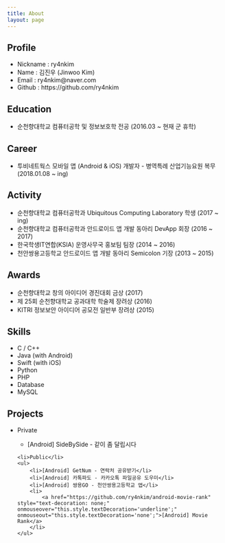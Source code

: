 ```yaml
---
title: About
layout: page
---
```


<h2>Profile</h2>
<ul>
	<li>Nickname : ry4nkim</li>
	<li>Name : 김진우 (Jinwoo Kim)</li>
	<li>Email : ry4nkim@naver.com</li>
	<li>Github : <a href="https://github.com/ry4nkim" style="text-decoration: none;" onmouseover="this.style.textDecoration='underline';" onmouseout="this.style.textDecoration='none';">https://github.com/ry4nkim</a></li>
</ul>

<h2>Education</h2>
<ul>
	<li>순천향대학교 컴퓨터공학 및 정보보호학 전공 (2016.03 ~ 현재 군 휴학)</li>
</ul>

<h2>Career</h2>
<ul>
	<li>투비네트웍스 모바일 앱 (Android & iOS) 개발자 - 병역특례 산업기능요원 복무 (2018.01.08 ~ ing)</li>
</ul>

<h2>Activity</h2>
<ul>
	<li>순천향대학교 컴퓨터공학과 Ubiquitous Computing Laboratory 학생 (2017 ~ ing)</li>
	<li>순천향대학교 컴퓨터공학과 안드로이드 앱 개발 동아리 DevApp 회장 (2016 ~ 2017)</li>
	<li>한국학생IT연합(KSIA) 운영사무국 홍보팀 팀장 (2014 ~ 2016)</li>
	<li>천안쌍용고등학교 안드로이드 앱 개발 동아리 Semicolon 기장 (2013 ~ 2015)</li>
</ul>

<h2>Awards</h2>
<ul>
	<li>순천향대학교 창의 아이디어 경진대회 금상 (2017)</li>
	<li>제 25회 순천향대학교 공과대학 학술제 장려상 (2016)</li>
	<li>KITRI 정보보안 아이디어 공모전 일반부 장려상 (2015)</li>
</ul>

<h2>Skills</h2>
<ul class="skill-list">
	<li>C / C++</li>
	<li>Java (with Android)</li>
	<li>Swift (with iOS)</li>
	<li>Python</li>
	<li>PHP</li>
	<li>Database</li>
	<li>MySQL</li>
</ul>

<h2>Projects</h2>
<ul>
	<li>Private</li>
	<ul>
		<li>
			<a href="https://play.google.com/store/apps/details?id=com.tbnws.sidebyside" style="text-decoration: none;" onmouseover="this.style.textDecoration='underline';" onmouseout="this.style.textDecoration='none';">[Android] SideBySide - 같이 좀 달립시다</a>
		</li>
	</ul>

	<li>Public</li>
	<ul>
		<li>[Android] GetNum - 연락처 공유받기</li>
		<li>[Android] 카톡파도 - 카카오톡 파일공유 도우미</li>
		<li>[Android] 쌍용GO - 천안쌍용고등학교 앱</li>
		<li>
			<a href="https://github.com/ry4nkim/android-movie-rank" style="text-decoration: none;" onmouseover="this.style.textDecoration='underline';" onmouseout="this.style.textDecoration='none';">[Android] Movie Rank</a>
		</li>
	</ul>
</ul>
